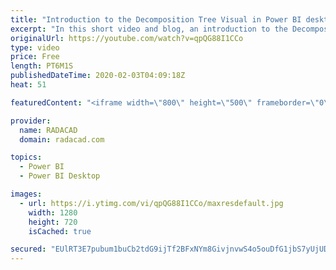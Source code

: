```yaml
---
title: "Introduction to the Decomposition Tree Visual in Power BI desktop"
excerpt: "In this short video and blog, an introduction to the Decomposition tree has been provided"
originalUrl: https://youtube.com/watch?v=qpQG88I1CCo
type: video
price: Free
length: PT6M1S
publishedDateTime: 2020-02-03T04:09:18Z
heat: 51

featuredContent: "<iframe width=\"800\" height=\"500\" frameborder=\"0\" src=\"https://www.youtube.com/embed/qpQG88I1CCo\" allow=\"accelerometer; autoplay; encrypted-media; gyroscope; picture-in-picture\" allowfullscreen></iframe>"

provider:
  name: RADACAD
  domain: radacad.com

topics:
  - Power BI
  - Power BI Desktop

images:
  - url: https://i.ytimg.com/vi/qpQG88I1CCo/maxresdefault.jpg
    width: 1280
    height: 720
    isCached: true

secured: "EUlRT3E7pubum1buCb2tdG9ijTf2BFxNYm8GivjnvwS4o5ouDfG1jbS7yUjUDarRTEUb9dggQSIyw34bA0leVkMcMWyMEc/rrVTfZiAOBLPFT9mRjuTCG+W6Xjk3fsxGUKtwJIzPLkxwiUiIjgEzEumglvrOyI+5PTAmpHI+9sa5LRq2cBh+8zR8WdqxMpgzVJhdM9sA9vyVNOkmCYB2YM8KT1tS+iP0LoM0e1rUI08JU7NIQDOf42jYg4DYlb6cpFJiXTeASi0mXXlWfH4KM34G2aa6offlzE3eqrhBHu5w1NpNCjI0mXag/Fogm1UBhE/7mnRQdcIZtCYI+mGU3xEXThmqqll+BhtmwrrsBMs//QNKM7qRCj/C02UtM2RzxGaDkSXFgOd1hnveunl/QAkmwSWZOG6ftsh1iwoJWrs=;uYkcZhv5034gaafK73nkjg=="
---
```


